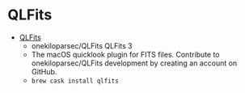 # QLFits
- [QLFits](https://github.com/onekiloparsec/QLFits)
  -  onekiloparsec/QLFits QLFits 3
  - The macOS quicklook plugin for FITS files. Contribute to onekiloparsec/QLFits development by creating an account on GitHub.
  - `brew cask install qlfits`
